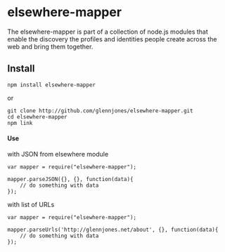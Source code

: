 # elsewhere-mapper

The elsewhere-mapper is part of a collection of node.js modules that enable the discovery the profiles and identities people create across the web and bring them together.


## Install

    npm install elsewhere-mapper

or

    git clone http://github.com/glennjones/elsewhere-mapper.git
    cd elsewhere-mapper
    npm link


#### Use

with JSON from elsewhere module

    var mapper = require("elsewhere-mapper");

    mapper.parseJSON({}, {}, function(data){
        // do something with data
    });

with list of URLs

    var mapper = require("elsewhere-mapper");

    mapper.parseUrls('http://glennjones.net/about', {}, function(data){
        // do something with data
    });



